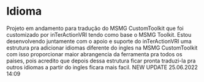 # Idioma
Projeto em andamento para tradução do MSMG CustomToolkit
que foi customizado por inTerActionVRI tendo como base o MSMG Toolkit.
Estou desenvolvendo juntamente com o apoio e suporte do inTerActionVRI
uma estrutura pra adicionar idiomas diferente do ingles na MSMG CustomToolkit
com isso proporcionar maior abrangencia da ferramenta pra todos os
paises, pois acredito que depois dessa estrutura ficar pronta traduzi-la
pra outros idiomas a partir do ingles ficara mais facil.
NEW UPDATE 25.06.2022 14:09
